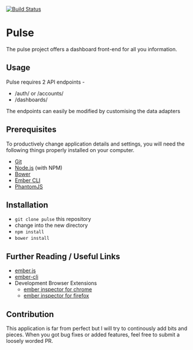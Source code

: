 [![Build Status](https://travis-ci.org/MrCrowned/ember-dashboard.svg?branch=UI-frame)](https://travis-ci.org/MrCrowned/ember-dashboard)

# Pulse

The pulse project offers a dashboard front-end for all you information.

## Usage

Pulse requires 2 API endpoints - 

* /auth/ or /accounts/
* /dashboards/

The endpoints can easily be modified by customising the data adapters

## Prerequisites

To productively change application details and settings, you will need the following things properly installed on your computer.

* [Git](http://git-scm.com/)
* [Node.js](http://nodejs.org/) (with NPM)
* [Bower](http://bower.io/)
* [Ember CLI](http://ember-cli.com/)
* [PhantomJS](http://phantomjs.org/)

## Installation

* `git clone pulse` this repository
* change into the new directory
* `npm install`
* `bower install`

## Further Reading / Useful Links

* [ember.js](http://emberjs.com/)
* [ember-cli](http://ember-cli.com/)
* Development Browser Extensions
  * [ember inspector for chrome](https://chrome.google.com/webstore/detail/ember-inspector/bmdblncegkenkacieihfhpjfppoconhi)
  * [ember inspector for firefox](https://addons.mozilla.org/en-US/firefox/addon/ember-inspector/)

## Contribution

This application is far from perfect but I will try to continously add bits and pieces.
When you got bug fixes or added features, feel free to submit a loosely worded PR.